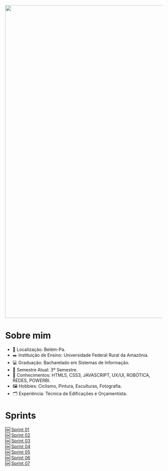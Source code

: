 
<div align="center">
  <img src="https://github.com/user-attachments/assets/0d1c1b89-d2b8-40f0-b83c-89b9261c6659" width="1000px">
</div>

# Sobre mim  

* :round_pushpin: Localização: Belém-Pa. 
* :black_nib: Instituição de Ensino: Universidade Federal Rural da Amazônia.
* :computer: Graduação: Bacharelado em Sistemas de Informação.
* :calendar: Semestre Atual: 3º Semestre. 
* :brain: Conhecimentos: HTML5, CSS3, JAVASCRIPT, UX/UI, ROBÓTICA, REDES, POWERBI.
* :framed_picture: Hobbies: Ciclismo, Pintura, Esculturas, Fotografia.
* :card_index_dividers: Experiência: Técnica de Edificações e Orçamentista.

# Sprints

🆗 [Sprint 01](https://github.com/neivis04/PB_CYNTHIA_NEIVA/tree/main/Sprint%201) <br>
🆗 [Sprint 02](https://github.com/neivis04/PB_CYNTHIA_NEIVA/tree/main/Sprint%201)<br>
🆗 [Sprint 03](https://github.com/neivis04/PB_CYNTHIA_NEIVA/tree/main/Sprint%203) <br>
🆗 [Sprint 04](https://github.com/neivis04/PB_CYNTHIA_NEIVA/tree/main/Sprint%204)<br> 
🆗 [Sprint 05](https://github.com/neivis04/PB_CYNTHIA_NEIVA/tree/main/Sprint%205)<br>
🆗 [Sprint 06](https://github.com/neivis04/PB_CYNTHIA_NEIVA/tree/main/Sprint%206)<br>
🆗 [Sprint 07](https://github.com/neivis04/PB_CYNTHIA_NEIVA/tree/main/Sprint%207)<br>
